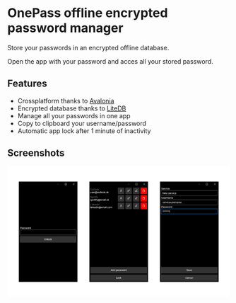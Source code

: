 # OnePass offline encrypted password manager

Store your passwords in an encrypted offline database.

Open the app with your password and acces all your stored password.

## Features
- Crossplatform thanks to [Avalonia](https://avaloniaui.net/)
- Encrypted database thanks to [LiteDB](https://www.litedb.org/)
- Manage all your passwords in one app
- Copy to clipboard your username/password
- Automatic app lock after 1 minute of inactivity

## Screenshots
![Screenshots](./demo.png)